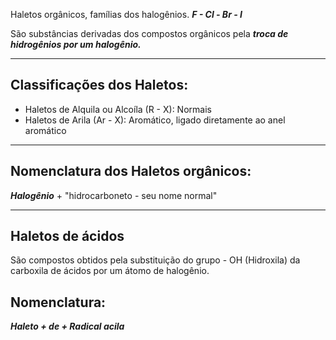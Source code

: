 Haletos orgânicos, famílias dos halogênios. ***F - Cl - Br - I***

São substâncias derivadas dos compostos orgânicos pela ***troca de hidrogênios por um halogênio.*** 

---
## Classificações dos Haletos:

- Haletos de Alquila ou Alcoíla (R - X): Normais
- Haletos de Arila (Ar - X): Aromático, ligado diretamente ao anel aromático

---
## Nomenclatura dos Haletos orgânicos:

***Halogênio*** + "hidrocarboneto - seu nome normal"

---
## Haletos de ácidos

São compostos obtidos pela substituição do grupo - OH (Hidroxila) da carboxila de ácidos por um átomo de halogênio.

## Nomenclatura:

***Haleto + de + Radical acila***